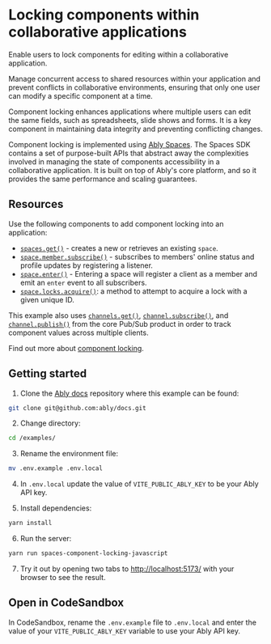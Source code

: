 # Locking components within collaborative applications

Enable users to lock components for editing within a collaborative application.

Manage concurrent access to shared resources within your application and prevent conflicts in collaborative environments, ensuring that only one user can modify a specific component at a time.

Component locking enhances applications where multiple users can edit the same fields, such as spreadsheets, slide shows and forms. It is a key component in maintaining data integrity and preventing conflicting changes.

Component locking is implemented using [Ably Spaces](/docs/products/spaces). The Spaces SDK contains a set of purpose-built APIs that abstract away the complexities involved in managing the state of components accessibility in a collaborative application. It is built on top of Ably's core platform, and so it provides the same performance and scaling guarantees.

## Resources

Use the following components to add component locking into an application:

* [`spaces.get()`](/docs/spaces/space#create) - creates a new or retrieves an existing `space`.
* [`space.member.subscribe()`](/docs/spaces/locking#subscribe) - subscribes to members' online status and profile updates by registering a listener.
* [`space.enter()`](/docs/spaces/space#enter) - Entering a space will register a client as a member and emit an `enter` event to all subscribers.
* [`space.locks.acquire()`](/docs/spaces/locking#acquire): a method to attempt to acquire a lock with a given unique ID.

This example also uses [`channels.get()`](/docs/channels#create), [`channel.subscribe()`](/docs/channels#subscribe), and [`channel.publish()`](/docs/channels#publish) from the core Pub/Sub product in order to track component values across multiple clients.

Find out more about [component locking](/docs/spaces/locking).

## Getting started

1. Clone the [Ably docs](https://github.com/ably/docs) repository where this example can be found:

```sh
git clone git@github.com:ably/docs.git
```

2. Change directory:

```sh
cd /examples/
```

3. Rename the environment file:

```sh
mv .env.example .env.local
```

4. In `.env.local` update the value of `VITE_PUBLIC_ABLY_KEY` to be your Ably API key.

5. Install dependencies:

```sh
yarn install
```

6. Run the server:

```sh
yarn run spaces-component-locking-javascript
```

7. Try it out by opening two tabs to [http://localhost:5173/](http://localhost:5173/) with your browser to see the result.

## Open in CodeSandbox

In CodeSandbox, rename the `.env.example` file to `.env.local` and enter the value of your `VITE_PUBLIC_ABLY_KEY` variable to use your Ably API key.
